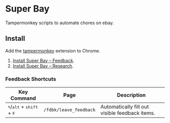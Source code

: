 # Super Bay

Tampermonkey scripts to automate chores on ebay.

## Install

Add the [tampermonkey](https://chrome.google.com/webstore/detail/tampermonkey/dhdgffkkebhmkfjojejmpbldmpobfkfo) extension to Chrome.

1. [Install Super Bay – Feedback](https://github.com/geotrev/super-bay/raw/main/dist/feedback.user.js).
1. [Install Super Bay – Research](https://github.com/geotrev/super-bay/raw/main/dist/research.user.js).

### Feedback Shortcuts

| Key Command                                                   | Page                   | Description                                    |
| ------------------------------------------------------------- | ---------------------- | ---------------------------------------------- |
| <kbd>⌥</kbd>/<kbd>alt</kbd> + <kbd>shift</kbd> + <kbd>F</kbd> | `/fdbk/leave_feedback` | Automatically fill out visible feedback items. |
